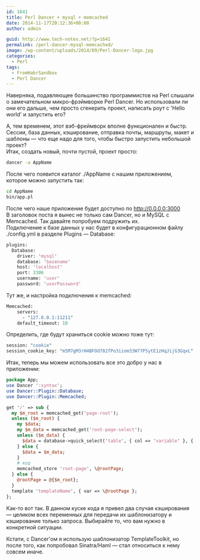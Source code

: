 ```yaml
---
id: 1641
title: Perl Dancer + mysql + memcached
date: 2014-11-17T20:12:36+00:00
author: admin

guid: http://www.tech-notes.net/?p=1641
permalink: /perl-dancer-mysql-memcached/
image: /wp-content/uploads/2014/09/Perl-Dancer-logo.jpg
categories:
  - Perl
tags:
  - FromHabrSandbox
  - Perl Dancer
---
```

Наверняка, подавляющее большинство программистов на Perl слышали о замечательном микро-фрэймворке Perl Dancer. Но использовали ли они его дальше, чем просто сгенерить проект, написать роут с 'Hello world' и запустить его?

А, тем временем, этот вэб-фреймворк вполне функционален и быстр. Сессии, база данных, кэширование, отправка почты, маршруты, макет и шаблоны — что еще надо для того, чтобы быстро запустить небольшой проект?  
Итак, создать новый, почти пустой, проект просто:

```bash
dancer -a AppName
```

После чего появится каталог ./AppName с нашим приложением, которое можно запустить так:

```bash
cd AppName  
bin/app.pl
```

После чего наше приложение будет доступно по http://0.0.0.0:3000  
В заголовок поста я вынес не только сам Dancer, но и MySQL с Memcached. Так давайте попробуем подружить их.  
Подключение к базе данных у нас будет в конфигурационном файлу ./config.yml в разделе Plugins — Database:

```perl
plugins:
  Database:
    driver: 'mysql'
    database: 'basename'
    host: 'localhost'
    port: 3306
    username: 'user'
    password: 'userPassword'
```


Тут же, и настройка подключения к memcached:

```perl
Memcached:
    servers:
      - "127.0.0.1:11211"
    default_timeout: 10
```


Определить, где будут храниться cookie можно тоже тут:

```perl
session: "cookie"
session_cookie_key: "m5M7gM3rH4BFOd782fPo3iiom33W77P5ytE1zHqJijG3GqxL"
```


<center>
  <div id="gads">
  </div>
</center>

Итак, теперь мы можем использовать все это добро у нас в приложении:

```perl
package App;
use Dancer ':syntax';
use Dancer::Plugin::Database;
use Dancer::Plugin::Memcached;

get '/' => sub {
  my $m_root = memcached_get('page-root');
  unless ($m_root) {
    my $data;
    my $m_data = memcached_get('root-page-select');
    unless ($m_data) {
      $data = database->quick_select('table', { col => 'variable' }, { limit => 20 });
    } else {
      $data = $m_data;
    }
    # код
    memcached_store 'root-page', \@rootPage;
  } else {
    @rootPage = @{$m_root};
  }
  template 'templateName', { var => \@rootPage };
};
```


Как-то вот так. В данном куске кода я привел два случая кэширования — целиком всех переменных для передачи их шаблонизатору и кэширование только запроса. Выбирайте то, что вам нужно в конкретной ситуации.

Кстати, с Dancer'ом я использую шаблонизатор TemplateToolkit, но после того, как попробовал Sinatra/Haml — стал относиться к нему совсем иначе.
